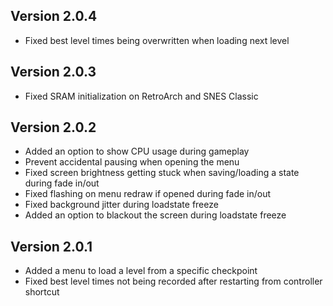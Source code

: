 
## Version 2.0.4
- Fixed best level times being overwritten when loading next level

## Version 2.0.3
- Fixed SRAM initialization on RetroArch and SNES Classic

## Version 2.0.2
- Added an option to show CPU usage during gameplay
- Prevent accidental pausing when opening the menu
- Fixed screen brightness getting stuck when saving/loading a state during fade in/out
- Fixed flashing on menu redraw if opened during fade in/out
- Fixed background jitter during loadstate freeze
- Added an option to blackout the screen during loadstate freeze

## Version 2.0.1
- Added a menu to load a level from a specific checkpoint
- Fixed best level times not being recorded after restarting from controller shortcut

